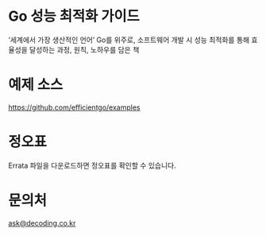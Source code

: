 # Go 성능 최적화 가이드
‘세계에서 가장 생산적인 언어’ Go를 위주로, 소프트웨어 개발 시 성능 최적화를 통해 효율성을 달성하는 과정, 원칙, 노하우를 담은 책

# 예제 소스
https://github.com/efficientgo/examples

# 정오표 
Errata 파일을 다운로드하면 정오표를 확인할 수 있습니다. 

# 문의처 
ask@decoding.co.kr 
